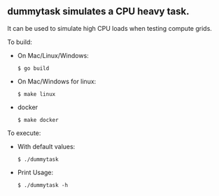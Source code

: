 ## dummytask simulates a CPU heavy task.

It can be used to simulate high CPU loads when testing compute grids.

To build:
  -  On Mac/Linux/Windows:

         $ go build
  - On Mac/Windows for linux:
  
        $ make linux
  - docker
    
        $ make docker
        
To execute:
  -  With default values:
    
         $ ./dummytask 
    
  - Print Usage:
  
        $ ./dummytask -h
